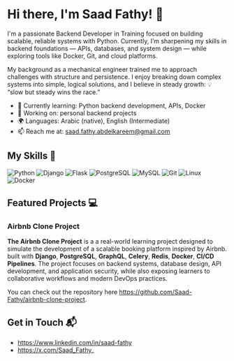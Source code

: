 # Hi there, I'm Saad Fathy! 👋

I'm a passionate Backend Developer in Training focused on building scalable, reliable systems with Python. Currently, I’m sharpening my skills in backend foundations — APIs, databases, and system design — while exploring tools like Docker, Git, and cloud platforms.

My background as a mechanical engineer trained me to approach challenges with structure and persistence. I enjoy breaking down complex systems into simple, logical solutions, and I believe in steady growth:
💡 “slow but steady wins the race.”

- 🌱 Currently learning: Python backend development, APIs, Docker
- 🔭 Working on: personal backend projects
- 🌍 Languages: Arabic (native), English (Intermediate)
- 📫 Reach me at: saad.fathy.abdelkareem@gmail.com

## My Skills 🧠

![Python](https://img.shields.io/badge/-Python-3776AB?style=flat-square&logo=python&logoColor=white)
![Django](https://img.shields.io/badge/-Django-092E20?style=flat-square&logo=django&logoColor=white)
![Flask](https://img.shields.io/badge/-Flask-000000?style=flat-square&logo=flask&logoColor=white)
![PostgreSQL](https://img.shields.io/badge/-PostgreSQL-336791?style=flat-square&logo=postgresql&logoColor=white)
![MySQL](https://img.shields.io/badge/-MySQL-4479A1?style=flat-square&logo=mysql&logoColor=white)
![Git](https://img.shields.io/badge/-Git-F05032?style=flat-square&logo=git&logoColor=white)
![Linux](https://img.shields.io/badge/-Linux-FCC624?style=flat-square&logo=linux&logoColor=black)
![Docker](https://img.shields.io/badge/-Docker-2496ED?style=flat-square&logo=docker&logoColor=white)


## Featured Projects 💻

### Airbnb Clone Project

**The Airbnb Clone Project** is a a real-world learning project designed to simulate the development of a scalable booking platform inspired by Airbnb. built with **Django**, **PostgreSQL**, **GraphQL**, **Celery**, **Redis**, **Docker**, **CI/CD Pipelines**. The project focuses on backend systems, database design, API development, and application security, while also exposing learners to collaborative workflows and modern DevOps practices.

You can check out the repository here https://github.com/Saad-Fathy/airbnb-clone-project.

## Get in Touch 📬

- https://www.linkedin.com/in/saad-fathy
- https://x.com/Saad_Fathy_


